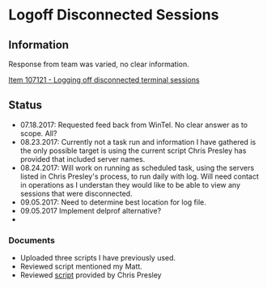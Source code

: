 # Logoff Disconnected Sessions

## Information

Response from team was varied, no clear information.

[Item 107121 - Logging off disconnected terminal sessions](https://wegit.visualstudio.com/web/wi.aspx?pcguid=2df4d096-269f-45fd-b964-78306fa9f49a&id=107121)

## Status

-   07.18.2017: Requested feed back from WinTel. No clear answer as to scope. All?
-   08.23.2017: Currently not a task run and information I have gathered is the only possible target is using the current script Chris Presley has provided that included server names.
-   08.24.2017: Will work on running as scheduled task, using the servers listed in Chris Presley's process, to run daily with log. Will need contact in operations as I understan they would like to be able to view any sessions that were disconnected.
-   09.05.2017: Need to determine best location for log file.
-   09.05.2017 Implement delprof alternative?
-   

### Documents

-   Uploaded three scripts I have previously used.
-   Reviewed script mentioned my Matt.
-   Reviewed [script](https://wegit.visualstudio.com/ServiceDelivery/Automation/_git/ServiceDelivery?path=%2FLogoffDisconnected%2Fremove-sessionscp.ps1&version=GBmaster&_a=contents) provided by Chris Presley
